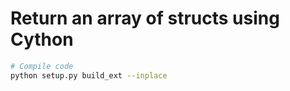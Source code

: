 # Return an array of structs using Cython

```bash
# Compile code
python setup.py build_ext --inplace
```